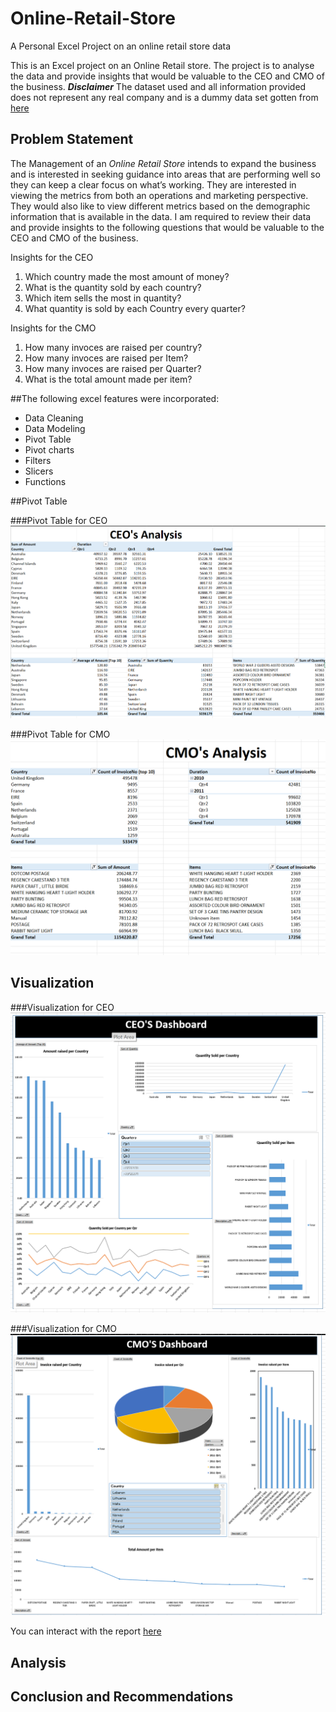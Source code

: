 # Online-Retail-Store
A Personal Excel Project on an online retail store data

This is an Excel project on an Online Retail store.
The project is to analyse the data and provide insights that would be valuable to the CEO and CMO of the business.
**_Disclaimer_** The dataset used and all information provided does not represent any real company and is a dummy data set gotten from [here](https://www.theforage.com/modules/MyXvBcppsW2FkNYCX/cH3hG3rWkTY3MZ4qS?ref=MyWM6uboJHrFWbvTA)

## Problem Statement

The Management of an _Online Retail Store_ intends to expand the business and is interested in seeking guidance into areas that are performing well so they can keep a clear focus on what’s working. They are interested in viewing the metrics from both an operations and marketing perspective. They would also like to view different metrics based on the demographic information that is available in the data.
I am required to review their data and provide insights to the following questions that would be valuable to the CEO and CMO of the business.

Insights for the CEO
1. Which country made the most amount of money?
2. What is the quantity sold by each country?
3. Which item sells the most in quantity?
4. What quantity is sold by each Country every quarter?

Insights for the CMO
1. How many invoces are raised per country?
2. How many invoces are raised per Item?
3. How many invoces are raised per Quarter?
4. What is the total amount made per item?

##The following excel features were incorporated:

- Data Cleaning
- Data Modeling
- Pivot Table
- Pivot charts
- Filters
- Slicers
- Functions

##Pivot Table 

###Pivot Table for CEO
![](ceo%20analysis.png)

###Pivot Table for CMO
![](cmo%20analysis.png)

## Visualization

###Visualization for CEO
![](ceo%20dash.png)

###Visualization for CMO
![](cmo%20dash.png)

You can interact with the report [here](https://docs.google.com/spreadsheets/d/1v_OTkJ16YDh3jq1L2qNMPk_S80MZ49iz/edit?usp=share_link&ouid=116331836389547790251&rtpof=true&sd=true)

## Analysis

## Conclusion and Recommendations
